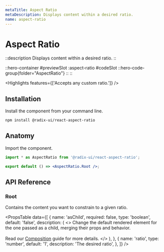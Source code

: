```yaml
---
metaTitle: Aspect Ratio
metaDescription: Displays content within a desired ratio.
name: aspect-ratio
---
```


# Aspect Ratio

::description
Displays content within a desired ratio.
::

::hero-container
#previewSlot
  :aspect-ratio
#codeSlot
::hero-code-group{folder="AspectRatio"}
::
::

<Highlights features={['Accepts any custom ratio.']} />

## Installation

Install the component from your command line.

```bash
npm install @radix-ui/react-aspect-ratio
```

## Anatomy

Import the component.

```jsx
import * as AspectRatio from '@radix-ui/react-aspect-ratio';

export default () => <AspectRatio.Root />;
```

## API Reference

### Root

Contains the content you want to constrain to a given ratio.

<PropsTable
  data={[
    {
      name: 'asChild',
      required: false,
      type: 'boolean',
      default: 'false',
      description: (
        <>
          Change the default rendered element for the one passed as a child,
          merging their props and behavior.
          <br />
          <br />
          Read our <a href="../guides/composition">Composition</a> guide for more
          details.
        </>
      ),
    },
    {
      name: 'ratio',
      type: 'number',
      default: '1',
      description: 'The desired ratio',
    },
  ]}
/>